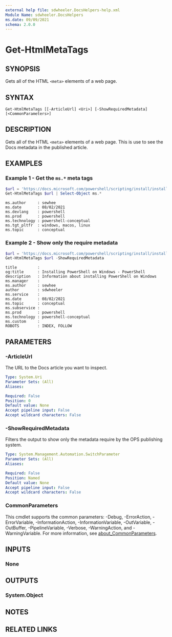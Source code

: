 ```yaml
---
external help file: sdwheeler.DocsHelpers-help.xml
Module Name: sdwheeler.DocsHelpers
ms.date: 09/09/2021
schema: 2.0.0
---
```


# Get-HtmlMetaTags

## SYNOPSIS
Gets all of the HTML `<meta>` elements of a web page.

## SYNTAX

```
Get-HtmlMetaTags [[-ArticleUrl] <Uri>] [-ShowRequiredMetadata] [<CommonParameters>]
```

## DESCRIPTION

Gets all of the HTML `<meta>` elements of a web page. This is use to see the Docs metadata in the
published article.

## EXAMPLES

### Example 1 - Get the `ms.*` meta tags

```powershell
$url = 'https://docs.microsoft.com/powershell/scripting/install/installing-powershell-core-on-windows'
Get-HtmlMetaTags $url | Select-Object ms.*
```

```Output
ms.author     : sewhee
ms.date       : 08/02/2021
ms.devlang    : powershell
ms.prod       : powershell
ms.technology : powershell-conceptual
ms.tgt_pltfr  : windows, macos, linux
ms.topic      : conceptual
```

### Example 2 - Show only the require metadata

```powershell
$url = 'https://docs.microsoft.com/powershell/scripting/install/installing-powershell-core-on-windows'
Get-HtmlMetaTags $url -ShowRequiredMetadata
```

```Output
title         :
og:title      : Installing PowerShell on Windows - PowerShell
description   : Information about installing PowerShell on Windows
ms.manager    :
ms.author     : sewhee
author        : sdwheeler
ms.service    :
ms.date       : 08/02/2021
ms.topic      : conceptual
ms.subservice :
ms.prod       : powershell
ms.technology : powershell-conceptual
ms.custom     :
ROBOTS        : INDEX, FOLLOW
```

## PARAMETERS

### -ArticleUrl

The URL to the Docs article you want to inspect.

```yaml
Type: System.Uri
Parameter Sets: (All)
Aliases:

Required: False
Position: 0
Default value: None
Accept pipeline input: False
Accept wildcard characters: False
```

### -ShowRequiredMetadata

Filters the output to show only the metadata require by the OPS publishing system.

```yaml
Type: System.Management.Automation.SwitchParameter
Parameter Sets: (All)
Aliases:

Required: False
Position: Named
Default value: None
Accept pipeline input: False
Accept wildcard characters: False
```

### CommonParameters

This cmdlet supports the common parameters: -Debug, -ErrorAction, -ErrorVariable,
-InformationAction, -InformationVariable, -OutVariable, -OutBuffer, -PipelineVariable, -Verbose,
-WarningAction, and -WarningVariable. For more information, see
[about_CommonParameters](http://go.microsoft.com/fwlink/?LinkID=113216).

## INPUTS

### None

## OUTPUTS

### System.Object

## NOTES

## RELATED LINKS

